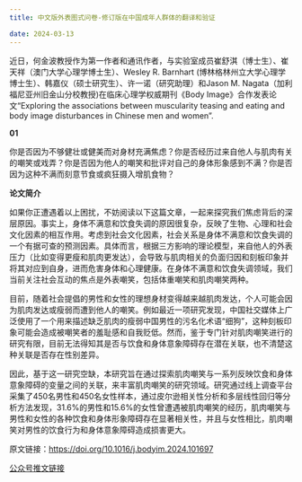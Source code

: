 ```yaml
---
title: 中文版外表图式问卷-修订版在中国成年人群体的翻译和验证

date: 2024-03-13
---
```



<!--more-->

近日，何金波教授作为第一作者和通讯作者，与实验室成员崔舒淇（博士生）、崔天祥（澳门大学心理学博士生）、Wesley R. Barnhart (博林格林州立大学心理学博士生）、韩嘉仪（硕士研究生）、许一诺（研究助理）和Jason M. Nagata（加利福尼亚州旧金山分校教授)在临床心理学权威期刊《Body Image》合作发表论文“Exploring the associations between muscularity teasing and eating and body image disturbances in Chinese men and women”.

**01**

你是否因为不够健壮或健美而对身材充满焦虑？你是否经历过来自他人与肌肉有关的嘲笑或戏弄？你是否因为他人的嘲笑和批评对自己的身体形象感到不满？你是否因为这种不满而刻意节食或疯狂摄入增肌食物？

**论文简介**

如果你正遭遇着以上困扰，不妨阅读以下这篇文章，一起来探究我们焦虑背后的深层原因。事实上，身体不满意和饮食失调的原因很复杂，反映了生物、心理和社会文化因素的相互作用。考虑到社会文化因素，社会关系是身体不满意和饮食失调的一个有据可查的预测因素。具体而言，根据三方影响的理论模型，来自他人的外表压力（比如变得更瘦和肌肉更发达），会导致与肌肉相关的负面归因和刻板印象并将其对应到自身，进而危害身体和心理健康。在身体不满意和饮食失调领域，我们当前关注社会互动的焦点是外表嘲笑，包括体重嘲笑和肌肉嘲笑两种。

目前，随着社会提倡的男性和女性的理想身材变得越来越肌肉发达，个人可能会因为肌肉发达或瘦弱而遭到他人的嘲笑。例如最近一项研究发现，中国社交媒体上广泛使用了一个用来描述缺乏肌肉的瘦弱中国男性的污名化术语“细狗”，这种刻板印象可能会造成被嘲笑者的羞耻感和自我贬低。然而，鉴于专门针对肌肉嘲笑进行的研究有限，目前无法得知其是否与饮食和身体意象障碍存在潜在关联，也不清楚这种关联是否存在性别差异。

因此，基于这一研究空缺，本研究旨在通过探索肌肉嘲笑与一系列反映饮食和身体意象障碍的变量之间的关联，来丰富肌肉嘲笑的研究领域。研究通过线上调查平台采集了450名男性和450名女性样本，通过皮尔逊相关性分析和多层线性回归等分析方法发现，31.6%的男性和15.6%的女性曾遭遇被肌肉嘲笑的经历，肌肉嘲笑与男性和女性的各种饮食和身体形象障碍存在显著相关性，并且与女性相比，肌肉嘲笑对男性的饮食行为和身体意象障碍造成损害更大。


原文链接：https://doi.org/10.1016/j.bodyim.2024.101697

[公众号推文链接](https://mp.weixin.qq.com/s/r5KNL9WiwemAxqCaukYlrw)
